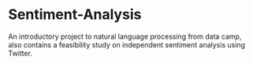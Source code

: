 # Sentiment-Analysis
An introductory project to natural language processing from data camp, also contains a feasibility study on independent sentiment analysis using Twitter.
